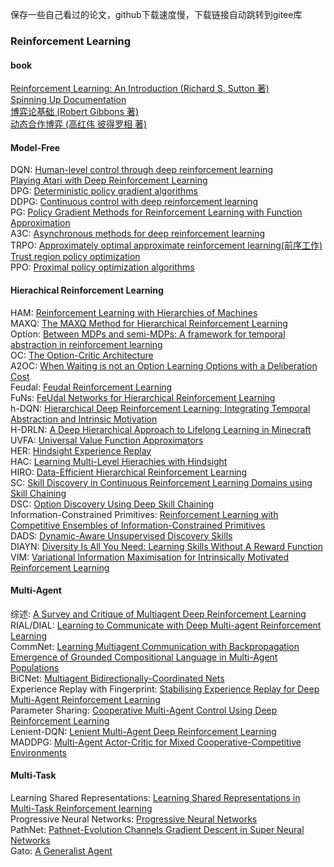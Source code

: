 保存一些自己看过的论文，github下载速度慢，下载链接自动跳转到gitee库

### Reinforcement Learning
#### book
[Reinforcement Learning: An Introduction (Richard S. Sutton 著)](https://gitee.com/yangshengqi/paper/blob/master/Book/Reinforcement%20Learning:%20An%20Introduction.pdf)  
[Spinning Up Documentation](https://gitee.com/yangshengqi/paper/blob/master/Book/Spinning%20Up%20Documentation.pdf)  
[博弈论基础 (Robert Gibbons 著)](https://gitee.com/yangshengqi/paper/blob/master/Book/博弈论基础.pdf)  
[动态合作博弈 (高红伟 彼得罗相 著)](https://gitee.com/yangshengqi/paper/blob/master/Book/动态合作博弈.pdf)  
  

#### Model-Free
DQN: [Human-level control through deep reinforcement learning](https://gitee.com/yangshengqi/paper/blob/master/Reinforcement%20Learning/model-free/Human-level%20control%20through%20deep%20reinforcement%20learning(Nature).pdf)  
     [Playing Atari with Deep Reinforcement Learning](https://gitee.com/yangshengqi/paper/blob/master/Reinforcement%20Learning/model-free/Playing%20Atari%20with%20Deep%20Reinforcement%20Learning(ICML).pdf)  
DPG: [Deterministic policy gradient algorithms](https://gitee.com/yangshengqi/paper/blob/master/Reinforcement%20Learning/model-free/Deterministic%20policy%20gradient%20algorithms.pdf)  
DDPG: [Continuous control with deep reinforcement learning](https://gitee.com/yangshengqi/paper/blob/master/Reinforcement%20Learning/model-free/Continuous%20control%20with%20deep%20reinforcement%20learning.pdf)  
PG: [Policy Gradient Methods for Reinforcement Learning with Function Approximation](https://gitee.com/yangshengqi/paper/blob/master/Reinforcement%20Learning/model-free/Policy%20Gradient%20Methods%20for%20Reinforcement%20Learning%20with%20Function%20Approximation.pdf)  
A3C: [Asynchronous methods for deep reinforcement learning](https://gitee.com/yangshengqi/paper/blob/master/Reinforcement%20Learning/model-free/Asynchronous%20methods%20for%20deep%20reinforcement%20learning.pdf)  
TRPO: [Approximately optimal approximate reinforcement learning(前序工作)](https://gitee.com/yangshengqi/paper/blob/master/Reinforcement%20Learning/model-free/Approximately%20optimal%20approximate%20reinforcement%20learning.pdf)  
      [Trust region policy optimization](https://gitee.com/yangshengqi/paper/blob/master/Reinforcement%20Learning/model-free/Trust%20region%20policy%20optimization.pdf)  
PPO: [Proximal policy optimization algorithms](https://gitee.com/yangshengqi/paper/blob/master/Reinforcement%20Learning/model-free/Proximal%20policy%20optimization%20algorithms.pdf)  

#### Hierachical Reinforcement Learning
HAM: [Reinforcement Learning with Hierarchies of Machines](https://gitee.com/yangshengqi/paper/blob/master/Reinforcement%20Learning/hierarchical/Reinforcement%20Learning%20with%20Hierarchies%20of%20Machines.pdf)  
MAXQ: [The MAXQ Method for Hierarchical Reinforcement Learning](https://gitee.com/yangshengqi/paper/blob/master/Reinforcement%20Learning/hierarchical/The%20MAXQ%20Method%20for%20Hierarchical%20Reinforcement%20Learning.pdf)  
Option: [Between MDPs and semi-MDPs: A framework for temporal abstraction in reinforcement learning](https://gitee.com/yangshengqi/paper/blob/master/Reinforcement%20Learning/hierarchical/Between%20MDPs%20and%20semi-MDPs:%20A%20framework%20for%20temporal%20abstraction%20in%20reinforcement%20learning.pdf)  
OC: [The Option-Critic Architecture](https://gitee.com/yangshengqi/paper/blob/master/Reinforcement%20Learning/hierarchical/The%20Option-Critic%20Architecture.pdf)    
A2OC: [When Waiting is not an Option  Learning Options with a Deliberation Cost](https://gitee.com/yangshengqi/paper/blob/master/Reinforcement%20Learning/hierarchical/When%20Waiting%20is%20not%20an%20Option%20%20Learning%20Options%20with%20a%20Deliberation%20Cost.pdf)  
Feudal: [Feudal Reinforcement Learning](https://gitee.com/yangshengqi/paper/blob/master/Reinforcement%20Learning/hierarchical/Feudal%20Reinforcement%20Learning.pdf)  
FuNs: [FeUdal Networks for Hierarchical Reinforcement Learning](https://gitee.com/yangshengqi/paper/blob/master/Reinforcement%20Learning/hierarchical/FeUdal%20Networks%20for%20Hierarchical%20Reinforcement%20Learning.pdf)  
h-DQN: [Hierarchical Deep Reinforcement Learning: Integrating Temporal Abstraction and Intrinsic Motivation](https://gitee.com/yangshengqi/paper/blob/master/Reinforcement%20Learning/hierarchical/Hierarchical%20Deep%20Reinforcement%20Learning:%0AIntegrating%20Temporal%20Abstraction%20and%0AIntrinsic%20Motivation.pdf)  
H-DRLN: [A Deep Hierarchical Approach to Lifelong Learning in Minecraft](https://gitee.com/yangshengqi/paper/blob/master/Reinforcement%20Learning/hierarchical/A%20Deep%20Hierarchical%20Approach%20to%20Lifelong%20Learning%20in%20Minecraft.pdf)  
UVFA: [Universal Value Function Approximators](https://gitee.com/yangshengqi/paper/blob/master/Reinforcement%20Learning/hierarchical/Universal%20Value%20Function%20Approximators.pdf)  
HER: [Hindsight Experience Replay](https://gitee.com/yangshengqi/paper/blob/master/Reinforcement%20Learning/hierarchical/Hindsight%20Experience%20Replay.pdf)   
HAC: [Learning Multi-Level Hierachies with Hindsight](https://gitee.com/yangshengqi/paper/blob/master/Reinforcement%20Learning/hierarchical/Learning%20Multi-Level%20Hierachies%20with%20Hindsight.pdf)   
HIRO: [Data-Efficient Hierarchical Reinforcement Learning](https://gitee.com/yangshengqi/paper/blob/master/Reinforcement%20Learning/hierarchical/Data-Efficient%20Hierarchical%20Reinforcement%20Learning.pdf)  
SC: [Skill Discovery in Continuous Reinforcement Learning Domains using Skill Chaining](https://gitee.com/yangshengqi/paper/blob/master/Reinforcement%20Learning/hierarchical/Skill%20Discovery%20in%20Continuous%20Reinforcement%0ALearning%20Domains%20using%20Skill%20Chaining.pdf)  
DSC: [Option Discovery Using Deep Skill Chaining](https://gitee.com/yangshengqi/paper/blob/master/Reinforcement%20Learning/hierarchical/Option%20Discovery%20Using%20Deep%20Skill%20Chaining.pdf)  
Information-Constrained Primitives: [Reinforcement Learning with Competitive Ensembles of Information-Constrained Primitives](https://gitee.com/yangshengqi/paper/blob/master/Reinforcement%20Learning/hierarchical/Reinforcement%20Learning%20with%20Competitive%20Ensembles%20of%20Information-Constrained%20Primitives.pdf)  
DADS: [Dynamic-Aware Unsupervised Discovery Skills](https://gitee.com/yangshengqi/paper/blob/master/Reinforcement%20Learning/hierarchical/Dynamic-Aware%20Unsupervised%20Discovery%20Skills.pdf)  
DIAYN: [Diversity Is All You Need: Learning Skills Without A Reward Function](https://gitee.com/yangshengqi/paper/blob/master/Reinforcement%20Learning/hierarchical/Diversity%20Is%20All%20You%20Need:%20%20Learning%20Skills%20Without%20A%20Reward%20Function.pdf)  
VIM: [Variational Information Maximisation for
Intrinsically Motivated Reinforcement Learning](https://gitee.com/yangshengqi/paper/blob/master/Reinforcement%20Learning/hierarchical/Variational%20Information%20Maximisation%20for%0AIntrinsically%20Motivated%20Reinforcement%20Learning.pdf)  

#### Multi-Agent
综述: [A Survey and Critique of Multiagent Deep Reinforcement Learning](https://gitee.com/yangshengqi/paper/blob/master/Reinforcement%20Learning/multi-agent/A%20Survey%20and%20Critique%20of%20Multiagent%20Deep%20Reinforcement%20Learning.pdf)  
RIAL/DIAL: [Learning to Communicate with Deep Multi-agent Reinforcement Learning](https://gitee.com/yangshengqi/paper/blob/master/Reinforcement%20Learning/multi-agent/Learning%20to%20communicate%20with%20deep%20multi-agent%20reinforcement%20learning.pdf)  
CommNet: [Learning Multiagent Communication with Backpropagation](https://gitee.com/yangshengqi/paper/blob/master/Reinforcement%20Learning/multi-agent/Learning%20Multiagent%20Communication%20with%20Backpropagation.pdf)  
[Emergence of Grounded Compositional Language in Multi-Agent Populations](https://gitee.com/yangshengqi/paper/blob/master/Reinforcement%20Learning/multi-agent/Emergence%20of%20Grounded%20Compositional%20Language%20in%20Multi-Agent%20Populations.pdf)  
BiCNet: [Multiagent Bidirectionally-Coordinated Nets](https://gitee.com/yangshengqi/paper/blob/master/Reinforcement%20Learning/multi-agent/Multiagent%20Bidirectionally-Coordinated%20Nets.pdf)  
Experience Replay with Fingerprint: [Stabilising Experience Replay for Deep Multi-Agent Reinforcement Learning](https://gitee.com/yangshengqi/paper/blob/master/Reinforcement%20Learning/multi-agent/Stabilising%20Experience%20Replay%20for%20Deep%20Multi-Agent%20Reinforcement%20Learning.pdf)  
Parameter Sharing: [Cooperative Multi-Agent Control Using Deep Reinforcement Learning](https://gitee.com/yangshengqi/paper/blob/master/Reinforcement%20Learning/multi-agent/Cooperative%20Multi-Agent%20Control%20Using%20Deep%20Reinforcement%20Learning.pdf)  
Lenient-DQN: [Lenient Multi-Agent Deep Reinforcement Learning](https://gitee.com/yangshengqi/paper/blob/master/Reinforcement%20Learning/multi-agent/Lenient%20Multi-Agent%20Deep%20Reinforcement%20Learning.pdf)  
MADDPG: [Multi-Agent Actor-Critic for Mixed Cooperative-Competitive Environments](https://gitee.com/yangshengqi/paper/blob/master/Reinforcement%20Learning/multi-agent/Multi-agent%20actor-critic%20for%20mixed%20cooperative-competitive%20environments.pdf)  

#### Multi-Task
Learning Shared Representations: [Learning Shared Representations in Multi-Task Reinforcement learning](https://gitee.com/yangshengqi/paper/blob/master/Reinforcement%20Learning/multi-task/Learning%20shared%20representations%20in%20multi-task%20reinforcement%20learning.pdf)  
Progressive Neural Networks: [Progressive Neural Networks](https://gitee.com/yangshengqi/paper/blob/master/Reinforcement%20Learning/multi-task/Progressive%20neural%20networks.pdf)  
PathNet: [Pathnet-Evolution Channels Gradient Descent in Super Neural Networks](https://gitee.com/yangshengqi/paper/blob/master/Reinforcement%20Learning/multi-task/Pathnet-Evolution%20channels%20gradient%20descent%20in%20super%20neural%20networks.pdf)  
Gato: [A Generalist Agent](https://gitee.com/yangshengqi/paper/blob/master/Reinforcement%20Learning/multi-task/A%20Generalist%20Agent.pdf)



 

  
